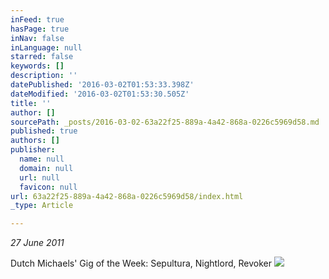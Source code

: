 ```yaml
---
inFeed: true
hasPage: true
inNav: false
inLanguage: null
starred: false
keywords: []
description: ''
datePublished: '2016-03-02T01:53:33.398Z'
dateModified: '2016-03-02T01:53:30.505Z'
title: ''
author: []
sourcePath: _posts/2016-03-02-63a22f25-889a-4a42-868a-0226c5969d58.md
published: true
authors: []
publisher:
  name: null
  domain: null
  url: null
  favicon: null
url: 63a22f25-889a-4a42-868a-0226c5969d58/index.html
_type: Article

---
```

_27 June 2011_

Dutch Michaels' Gig of the Week: Sepultura, Nightlord, Revoker
![](https://the-grid-user-content.s3-us-west-2.amazonaws.com/0cd136b9-cb30-453d-bff2-74602a3a42b8.jpg)